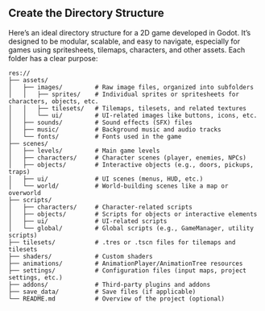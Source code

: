 ## Create the Directory Structure

Here’s an ideal directory structure for a 2D game developed in Godot. It’s designed to be modular, scalable, and easy to navigate, especially for games using spritesheets, tilemaps, characters, and other assets. Each folder has a clear purpose:

```
res://
├── assets/
│   ├── images/         # Raw image files, organized into subfolders
│   │   ├── sprites/    # Individual sprites or spritesheets for characters, objects, etc.
│   │   ├── tilesets/   # Tilemaps, tilesets, and related textures
│   │   └── ui/         # UI-related images like buttons, icons, etc.
│   ├── sounds/         # Sound effects (SFX) files
│   ├── music/          # Background music and audio tracks
│   └── fonts/          # Fonts used in the game
├── scenes/
│   ├── levels/         # Main game levels
│   ├── characters/     # Character scenes (player, enemies, NPCs)
│   ├── objects/        # Interactive objects (e.g., doors, pickups, traps)
│   ├── ui/             # UI scenes (menus, HUD, etc.)
│   └── world/          # World-building scenes like a map or overworld
├── scripts/
│   ├── characters/     # Character-related scripts
│   ├── objects/        # Scripts for objects or interactive elements
│   ├── ui/             # UI-related scripts
│   └── global/         # Global scripts (e.g., GameManager, utility scripts)
├── tilesets/           # .tres or .tscn files for tilemaps and tilesets
├── shaders/            # Custom shaders
├── animations/         # AnimationPlayer/AnimationTree resources
├── settings/           # Configuration files (input maps, project settings, etc.)
├── addons/             # Third-party plugins and addons
├── save_data/          # Save files (if applicable)
└── README.md           # Overview of the project (optional)
```